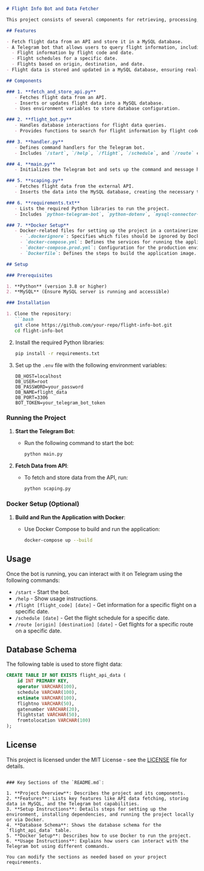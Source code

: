 ````markdown
# Flight Info Bot and Data Fetcher

This project consists of several components for retrieving, processing, and storing flight information in a database. The system fetches flight data from an external API and allows querying the data via a Telegram bot. The bot is capable of searching for flight schedules by date, flight code, and route.

## Features

- Fetch flight data from an API and store it in a MySQL database.
- A Telegram bot that allows users to query flight information, including:
  - Flight information by flight code and date.
  - Flight schedules for a specific date.
  - Flights based on origin, destination, and date.
- Flight data is stored and updated in a MySQL database, ensuring real-time flight information.

## Components

### 1. **fetch_and_store_api.py**
   - Fetches flight data from an API.
   - Inserts or updates flight data into a MySQL database.
   - Uses environment variables to store database configuration.

### 2. **flight_bot.py**
   - Handles database interactions for flight data queries.
   - Provides functions to search for flight information by flight code, date, and route.

### 3. **handler.py**
   - Defines command handlers for the Telegram bot.
   - Includes `/start`, `/help`, `/flight`, `/schedule`, and `/route` commands to interact with the bot.

### 4. **main.py**
   - Initializes the Telegram bot and sets up the command and message handlers.

### 5. **scaping.py**
   - Fetches flight data from the external API.
   - Inserts the data into the MySQL database, creating the necessary table if it does not exist.

### 6. **requirements.txt**
   - Lists the required Python libraries to run the project.
   - Includes `python-telegram-bot`, `python-dotenv`, `mysql-connector-python`, and `requests`.

### 7. **Docker Setup**
   - Docker-related files for setting up the project in a containerized environment:
     - `.dockerignore`: Specifies which files should be ignored by Docker.
     - `docker-compose.yml`: Defines the services for running the application in Docker.
     - `docker-compose.prod.yml`: Configuration for the production environment.
     - `Dockerfile`: Defines the steps to build the application image.

## Setup

### Prerequisites

1. **Python** (version 3.8 or higher)
2. **MySQL** (Ensure MySQL server is running and accessible)

### Installation

1. Clone the repository:
   ```bash
   git clone https://github.com/your-repo/flight-info-bot.git
   cd flight-info-bot
````

2. Install the required Python libraries:

   ```bash
   pip install -r requirements.txt
   ```

3. Set up the `.env` file with the following environment variables:

   ```
   DB_HOST=localhost
   DB_USER=root
   DB_PASSWORD=your_password
   DB_NAME=flight_data
   DB_PORT=3306
   BOT_TOKEN=your_telegram_bot_token
   ```

### Running the Project

1. **Start the Telegram Bot**:

   * Run the following command to start the bot:

     ```bash
     python main.py
     ```

2. **Fetch Data from API**:

   * To fetch and store data from the API, run:

     ```bash
     python scaping.py
     ```

### Docker Setup (Optional)

1. **Build and Run the Application with Docker**:

   * Use Docker Compose to build and run the application:

     ```bash
     docker-compose up --build
     ```

## Usage

Once the bot is running, you can interact with it on Telegram using the following commands:

* `/start` - Start the bot.
* `/help` - Show usage instructions.
* `/flight [flight_code] [date]` - Get information for a specific flight on a specific date.
* `/schedule [date]` - Get the flight schedule for a specific date.
* `/route [origin] [destination] [date]` - Get flights for a specific route on a specific date.

## Database Schema

The following table is used to store flight data:

```sql
CREATE TABLE IF NOT EXISTS flight_api_data (
    id INT PRIMARY KEY,
    operator VARCHAR(100),
    schedule VARCHAR(100),
    estimate VARCHAR(100),
    flightno VARCHAR(50),
    gatenumber VARCHAR(20),
    flightstat VARCHAR(50),
    fromtolocation VARCHAR(100)
);
```

## License

This project is licensed under the MIT License - see the [LICENSE](LICENSE) file for details.

```

### Key Sections of the `README.md`:

1. **Project Overview**: Describes the project and its components.
2. **Features**: Lists key features like API data fetching, storing data in MySQL, and the Telegram bot capabilities.
3. **Setup Instructions**: Details steps for setting up the environment, installing dependencies, and running the project locally or via Docker.
4. **Database Schema**: Shows the database schema for the `flight_api_data` table.
5. **Docker Setup**: Describes how to use Docker to run the project.
6. **Usage Instructions**: Explains how users can interact with the Telegram bot using different commands.

You can modify the sections as needed based on your project requirements.
```
